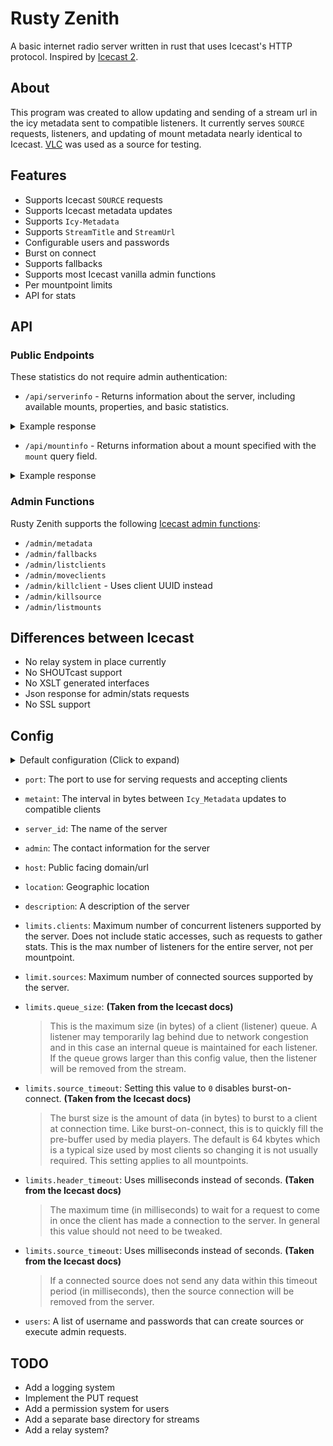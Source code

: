 # Rusty Zenith
A basic internet radio server written in rust that uses Icecast's HTTP protocol. Inspired by [Icecast 2](https://icecast.org/).

## About
This program was created to allow updating and sending of a stream url in the icy metadata sent to compatible listeners. It currently serves `SOURCE` requests, listeners, and updating of mount metadata nearly identical to Icecast. [VLC](https://www.videolan.org/) was used as a source for testing.

## Features
- Supports Icecast `SOURCE` requests
- Supports Icecast metadata updates
- Supports `Icy-Metadata`
- Supports `StreamTitle` and `StreamUrl`
- Configurable users and passwords
- Burst on connect
- Supports fallbacks
- Supports most Icecast vanilla admin functions
- Per mountpoint limits
- API for stats

## API
### Public Endpoints
These statistics do not require admin authentication:
- `/api/serverinfo` - Returns information about the server, including available mounts, properties, and basic statistics.

<details>
  <summary>Example response</summary>
```json
{
  "current_listeners": 3,
  "mounts": [
    "/radio",
    "/dev"
  ],
  "properties": {
    "admin": "admin@localhost",
    "description": "Yet Another Internet Radio",
    "host": "https://example.com",
    "location": "Earth",
    "server_id": "Rusty Zenith 0.1.0"
  },
  "stats": {
    "peak_listeners": 6,
    "start_time": 1625759418
  }
}
```
</details>

- `/api/mountinfo` - Returns information about a mount specified with the `mount` query field.

<details>
<summary>Example response</summary>
```json
{
  "current_listeners": 2,
  "metadata": {
    "title": "Franz Liszt - Hungarian Rhapsody No. 2",
    "url": "https://via.placeholder.com/400.png"
  },
  "properties": {
    "bitrate": null,
    "content_type": "audio/mpeg",
    "description": "24/7 classical music station",
    "genre": "Classical",
    "name": "Rusty Radio",
    "url": "https://www.example.com"
  },
  "stats": {
    "peak_listeners": 4,
    "start_time": 1626308059
  }
}
```
</details>

### Admin Functions
Rusty Zenith supports the following [Icecast admin functions](https://icecast.org/docs/icecast-latest/admin-interface.html):
- `/admin/metadata`
- `/admin/fallbacks`
- `/admin/listclients`
- `/admin/moveclients`
- `/admin/killclient` - Uses client UUID instead
- `/admin/killsource`
- `/admin/listmounts` 

## Differences between Icecast
- No relay system in place currently
- No SHOUTcast support
- No XSLT generated interfaces
- Json response for admin/stats requests
- No SSL support

## Config
<details>
  <summary>Default configuration (Click to expand)</summary> 
  
```json
{
  "port": 8000,
  "metaint": 16000,
  "server_id": "Rusty Zenith 0.1.0",
  "admin": "admin@localhost",
  "host": "localhost",
  "location": "1.048596",
  "description": "Yet Another Internet Radio",
  "limits": {
    "clients": 400,
    "sources": 4,
    "queue_size": 102400,
    "burst_size": 65536,
    "header_timeout": 15000,
    "source_timeout": 10000,
    "source_limits": {
      "/radio": {
        "clients": 400,
        "burst_size": 65536,
        "source_timeout": 10000
      }
    }
  },
  "users": [
    {
      "username": "admin",
      "password": "hackme"
    },
    {
      "username": "source",
      "password": "hackme"
    }
  ]
}
```

</details>

- `port`: The port to use for serving requests and accepting clients
- `metaint`: The interval in bytes between `Icy_Metadata` updates to compatible clients
- `server_id`: The name of the server
- `admin`: The contact information for the server
- `host`: Public facing domain/url
- `location`: Geographic location
- `description`: A description of the server
- `limits.clients`: Maximum number of concurrent listeners supported by the server. Does not include static accesses, such as requests to gather stats. This is the max number of listeners for the entire server, not per mountpoint.
- `limit.sources`: Maximum number of connected sources supported by the server.
- `limits.queue_size`: **(Taken from the Icecast docs)**
  > This is the maximum size (in bytes) of a client (listener) queue. A listener may temporarily lag behind due to network congestion and in this case an internal queue is maintained for each listener. If the queue grows larger than this config value, then the listener will be removed from the stream.

- `limits.source_timeout`: Setting this value to `0` disables burst-on-connect. **(Taken from the Icecast docs)**
  > The burst size is the amount of data (in bytes) to burst to a client at connection time. Like burst-on-connect, this is to quickly fill the pre-buffer used by media players. The default is 64 kbytes which is a typical size used by most clients so changing it is not usually required. This setting applies to all mountpoints.

- `limits.header_timeout`: Uses milliseconds instead of seconds. **(Taken from the Icecast docs)**
  > The maximum time (in milliseconds) to wait for a request to come in once the client has made a connection to the server. In general this value should not need to be tweaked.

- `limits.source_timeout`: Uses milliseconds instead of seconds. **(Taken from the Icecast docs)**
  > If a connected source does not send any data within this timeout period (in milliseconds), then the source connection will be removed from the server.

- `users`: A list of username and passwords that can create sources or execute admin requests.


## TODO
- Add a logging system
- Implement the PUT request
- Add a permission system for users
- Add a separate base directory for streams
- Add a relay system?